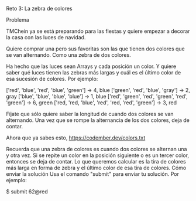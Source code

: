 Reto 3: La zebra de colores

Problema

TMChein ya se está preparando para las fiestas y quiere empezar a decorar la casa con las luces de navidad.

Quiere comprar una pero sus favoritas son las que tienen dos colores que se van alternando. Como una zebra de dos colores.

Ha hecho que las luces sean Arrays y cada posición un color. Y quiere saber qué luces tienen las zebras más largas y cuál es el último color de esa sucesión de colores. Por ejemplo:

['red', 'blue', 'red', 'blue', 'green'] -> 4, blue
['green', 'red', 'blue', 'gray'] -> 2, gray
['blue', 'blue', 'blue', 'blue'] -> 1, blue
['red', 'green', 'red', 'green', 'red', 'green'] -> 6, green
['red, 'red, 'blue', 'red', 'red, 'red', 'green'] -> 3, red

Fíjate que sólo quiere saber la longitud de cuando dos colores se van alternando. Una vez que se rompe la alternancia de los dos colores, deja de contar.

Ahora que ya sabes esto, https://codember.dev/colors.txt

Recuerda que una zebra de colores es cuando dos colores se alternan una y otra vez. Si se repite un color en la posición siguiente o es un tercer color, entonces se deja de contar.
Lo que queremos calcular es la tira de colores más larga en forma de zebra y el último color de esa tira de colores.
Cómo enviar la solución
Usa el comando "submit" para enviar tu solución. Por ejemplo:

$ submit 62@red